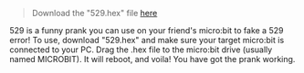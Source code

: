 
> Download the "529.hex" file [here](https://github.com/padie496/529_Prank/blob/2dedf2ba01f7a603517cbbffc72d65edb0ee52f2/529.hex)


529 is a funny prank you can use on your friend's micro:bit to fake a 529 error!
To use, download "529.hex" and make sure your target micro:bit is connected to your PC. Drag the .hex file to the micro:bit drive (usually named MICROBIT). It will reboot, and voila! You have got the prank working.
